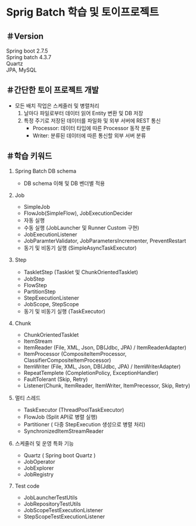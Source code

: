 # Sprig Batch 학습 및 토이프로젝트

## ＃Version<br>
Spring boot 2.7.5<br>
Spring batch 4.3.7<br>
Quartz<br>
JPA, MySQL


## ＃간단한 토이 프로젝트 개발
- 모든 배치 작업은 스케줄러 및 병렬처리
  1) 날마다 파일로부터 데이터 읽어 Entity 변환 및 DB 저장
  2) 특정 주기로 저장된 데이터를 파일화 및 외부 서버에 REST 통신
     -  Processor: 데이터 타입에 따른 Processor 동작 분류
     -  Writer: 분류된 데이터에 따른 통신할 외부 서버 분류



## ＃학습 키워드

1) Spring Batch DB schema 
   - DB schema 이해 및 DB 벤더별 적용

    
2) Job
   - SimpleJob
   - FlowJob(SimpleFlow), JobExecutionDecider
   - 자동 실행
   - 수동 실행 (JobLauncher 및 Runner Custom 구현)
   - JobExecutionListener
   - JobParamterValidator, JobParametersIncrementer, PreventRestart
   - 동기 및 비동기 실행 (SimpleAsyncTaskExecutor)


3) Step
   - TaskletStep (Tasklet 및 ChunkOrientedTasklet)
   - JobStep
   - FlowStep
   - PartitionStep
   - StepExecutionListener
   - JobScope, StepScope
   - 동기 및 비동기 실행 (TaskExecutor)



4) Chunk
   - ChunkOrientedTasklet
   - ItemStream
   - ItemReader (File, XML, Json, DB(Jdbc, JPA) / ItemReaderAdapter)
   - ItemProcessor (CompositeItemProcessor,  ClassifierCompositeItemProcessor)
   - ItemWriter (File, XML, Json, DB(Jdbc, JPA) / ItemWriterAdapter)
   - RepeatTemplete (CompletionPolicy, ExceptionHandler)
   - FaultTolerant (Skip, Retry)
   - Listener(Chunk, ItemReader, ItemWriter, ItemPrecessor, Skip, Retry)


5) 멀티 스레드
   - TaskExecutor (ThreadPoolTaskExecutor)
   - FlowJob (Split API로 병렬 실행)
   - Partitioner ( 다중 StepExecution 생성으로 병렬 처리)
   - SynchronizedItemStreamReader


6) 스케줄러 및 운영 특화 기능
   - Quartz ( Spring boot Quartz )
   - JobOperator
   - JobExplorer
   - JobRegistry


7) Test code

   - JobLauncherTestUtils
   - JobRepositoryTestUtils
   - JobScopeTestExecutionListener
   - StepScopeTestExecutionListener

